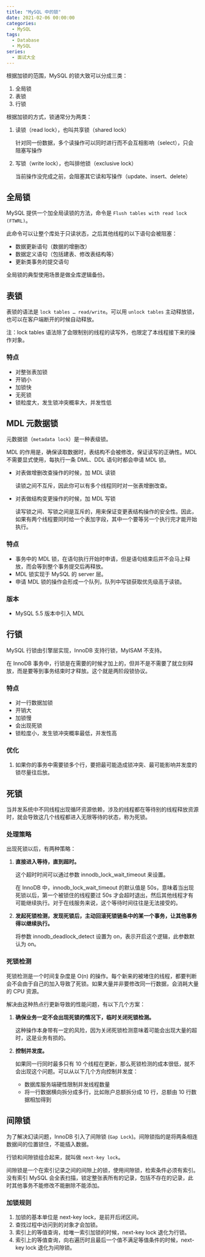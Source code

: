 ```yaml
---
title: "MySQL 中的锁"
date: 2021-02-06 00:00:00
categories:
  - MySQL
tags:
  - Database
  - MySQL
series:	
  - 面试大全
---
```


根据加锁的范围，MySQL 的锁大致可以分成三类：

1. 全局锁
2. 表锁
3. 行锁

<!--more-->

根据加锁的方式，锁通常分为两类：

1. 读锁（read lock），也叫共享锁（shared lock）

   针对同一份数据，多个读操作可以同时进行而不会互相影响（select），只会阻塞写操作

2. 写锁（write lock），也叫排他锁（exclusive lock）

   当前操作没完成之前，会阻塞其它读和写操作（update、insert、delete）

## 全局锁

MySQL 提供一个加全局读锁的方法，命令是 `Flush tables with read lock (FTWRL)`。

此命令可以让整个库处于只读状态，之后其他线程的以下语句会被阻塞：

- 数据更新语句（数据的增删改）
- 数据定义语句（包括建表、修改表结构等）
- 更新类事务的提交语句

全局锁的典型使用场景是做全库逻辑备份。

## 表锁

表锁的语法是 `lock tables … read/write`。可以用 `unlock tables` 主动释放锁，也可以在客户端断开的时候自动释放。

注：lock tables 语法除了会限制别的线程的读写外，也限定了本线程接下来的操作对象。

### 特点

- 对整张表加锁 
- 开销小
- 加锁快
- 无死锁
- 锁粒度大，发生锁冲突概率大，并发性低

## MDL 元数据锁

元数据锁（`metadata lock`）是一种表级锁。

MDL 的作用是，确保读取数据时，表结构不会被修改，保证读写的正确性。MDL 不需要显式使用，每执行一条 DML、DDL 语句时都会申请 MDL 锁。

- 对表做增删改查操作的时候，加 MDL 读锁

  读锁之间不互斥，因此你可以有多个线程同时对一张表增删改查。

- 对表做结构变更操作的时候，加 MDL 写锁

  读写锁之间、写锁之间是互斥的，用来保证变更表结构操作的安全性。因此，如果有两个线程要同时给一个表加字段，其中一个要等另一个执行完才能开始执行。

### 特点

- 事务中的 MDL 锁，在语句执行开始时申请，但是语句结束后并不会马上释放，而会等到整个事务提交后再释放。
- MDL 锁实现于 MySQL 的 server 层。
- 申请 MDL 锁的操作会形成一个队列，队列中写锁获取优先级高于读锁。

### 版本

- MySQL 5.5 版本中引入 MDL

## 行锁

MySQL 行锁由引擎层实现，InnoDB 支持行锁，MyISAM 不支持。

在 InnoDB 事务中，行锁是在需要的时候才加上的，但并不是不需要了就立刻释放，而是要等到事务结束时才释放。这个就是两阶段锁协议。

### 特点

- 对一行数据加锁
- 开销大
- 加锁慢
- 会出现死锁
- 锁粒度小，发生锁冲突概率最低，并发性高

### 优化

1. 如果你的事务中需要锁多个行，要把最可能造成锁冲突、最可能影响并发度的锁尽量往后放。

## 死锁

当并发系统中不同线程出现循环资源依赖，涉及的线程都在等待别的线程释放资源时，就会导致这几个线程都进入无限等待的状态，称为死锁。

### 处理策略

出现死锁以后，有两种策略：

1. **直接进入等待，直到超时。**

   这个超时时间可以通过参数 innodb_lock_wait_timeout 来设置。

   在 InnoDB 中，innodb_lock_wait_timeout 的默认值是 50s，意味着当出现死锁以后，第一个被锁住的线程要过 50s 才会超时退出，然后其他线程才有可能继续执行。对于在线服务来说，这个等待时间往往是无法接受的。

2. **发起死锁检测，发现死锁后，主动回滚死锁链条中的某一个事务，让其他事务得以继续执行。**

   将参数 innodb_deadlock_detect 设置为 on，表示开启这个逻辑，此参数默认为 on。

### 死锁检测

死锁检测是一个时间复杂度是 O(n) 的操作。每个新来的被堵住的线程，都要判断会不会由于自己的加入导致了死锁。如果大量并非要修改同一行数据，会消耗大量的 CPU 资源。

解决由这种热点行更新导致的性能问题，有以下几个方案：

1. **确保业务一定不会出现死锁的情况下，临时关闭死锁检测。**

   这种操作本身带有一定的风险，因为关闭死锁检测意味着可能会出现大量的超时，这是业务有损的。

2. **控制并发度。**

   如果同一行同时最多只有 10 个线程在更新，那么死锁检测的成本很低，就不会出现这个问题。可以从以下几个方向控制并发度：

   - 数据库服务端硬性限制并发线程数量
   - 将一行数据横向拆分成多行，比如账户总额拆分成 10 行，总额由 10 行数据相加得到

## 间隙锁

为了解决幻读问题，InnoDB 引入了间隙锁 (`Gap Lock`)。间隙锁指的是将两条相连数据间的位置锁住，不能插入数据。

行锁和间隙锁组合起来，就叫做 `next-key lock`。

间隙锁是一个在索引记录之间的间隙上的锁，使用间隙锁，检索条件必须有索引。没有索引 MySQL 会全表扫描，锁定整张表所有的记录，包括不存在的记录，此时其他事务不能修改不能删除不能添加。

### 加锁规则

1. 加锁的基本单位是 next-key lock，是前开后闭区间。
2. 查找过程中访问到的对象才会加锁。
3. 索引上的等值查询，给唯一索引加锁的时候，next-key lock 退化为行锁。
4. 索引上的等值查询，向右遍历时且最后一个值不满足等值条件的时候，next-key lock 退化为间隙锁。


